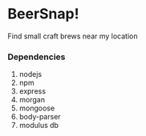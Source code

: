 # BeerSnap!
Find small craft brews near my location

### Dependencies

1. nodejs
2. npm
3. express
4. morgan
5. mongoose
6. body-parser
7. modulus db

